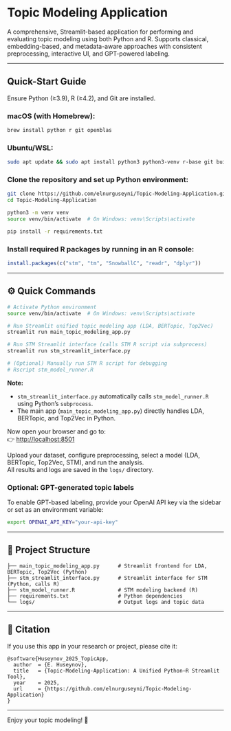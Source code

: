#  Topic Modeling Application

A comprehensive, Streamlit-based application for performing and evaluating topic modeling using both Python and R. Supports classical, embedding-based, and metadata-aware approaches with consistent preprocessing, interactive UI, and GPT-powered labeling.

---

##  Quick-Start Guide

Ensure Python (≥3.9), R (≥4.2), and Git are installed.

### macOS (with Homebrew):
```bash
brew install python r git openblas
```

### Ubuntu/WSL:
```bash
sudo apt update && sudo apt install python3 python3-venv r-base git build-essential libopenblas-dev
```

### Clone the repository and set up Python environment:
```bash
git clone https://github.com/elnurguseyni/Topic-Modeling-Application.git
cd Topic-Modeling-Application

python3 -m venv venv
source venv/bin/activate  # On Windows: venv\Scripts\activate

pip install -r requirements.txt
```

### Install required R packages by running in an R console:
```R
install.packages(c("stm", "tm", "SnowballC", "readr", "dplyr"))
```

---

## ⚙ Quick Commands

```bash
# Activate Python environment
source venv/bin/activate  # On Windows: venv\Scripts\activate

# Run Streamlit unified topic modeling app (LDA, BERTopic, Top2Vec)
streamlit run main_topic_modeling_app.py

# Run STM Streamlit interface (calls STM R script via subprocess)
streamlit run stm_streamlit_interface.py

# (Optional) Manually run STM R script for debugging
# Rscript stm_model_runner.R
```

**Note:**
- `stm_streamlit_interface.py` automatically calls `stm_model_runner.R` using Python’s `subprocess`.
- The main app (`main_topic_modeling_app.py`) directly handles LDA, BERTopic, and Top2Vec in Python.

Now open your browser and go to:  
👉 [http://localhost:8501](http://localhost:8501)

Upload your dataset, configure preprocessing, select a model (LDA, BERTopic, Top2Vec, STM), and run the analysis.  
All results and logs are saved in the `logs/` directory.

### Optional: GPT-generated topic labels  
To enable GPT-based labeling, provide your OpenAI API key via the sidebar or set as an environment variable:
```bash
export OPENAI_API_KEY="your-api-key"
```

---

## 📁 Project Structure

```
├── main_topic_modeling_app.py      # Streamlit frontend for LDA, BERTopic, Top2Vec (Python)
├── stm_streamlit_interface.py      # Streamlit interface for STM (Python, calls R)
├── stm_model_runner.R              # STM modeling backend (R)
├── requirements.txt                # Python dependencies
└── logs/                           # Output logs and topic data
```

---

## 📝 Citation

If you use this app in your research or project, please cite it:

```
@software{Huseynov_2025_TopicApp,
  author  = {E. Huseynov},
  title   = {Topic-Modeling-Application: A Unified Python–R Streamlit Tool},
  year    = 2025,
  url     = {https://github.com/elnurguseyni/Topic-Modeling-Application}
}
```

---

Enjoy your topic modeling! 🚀
